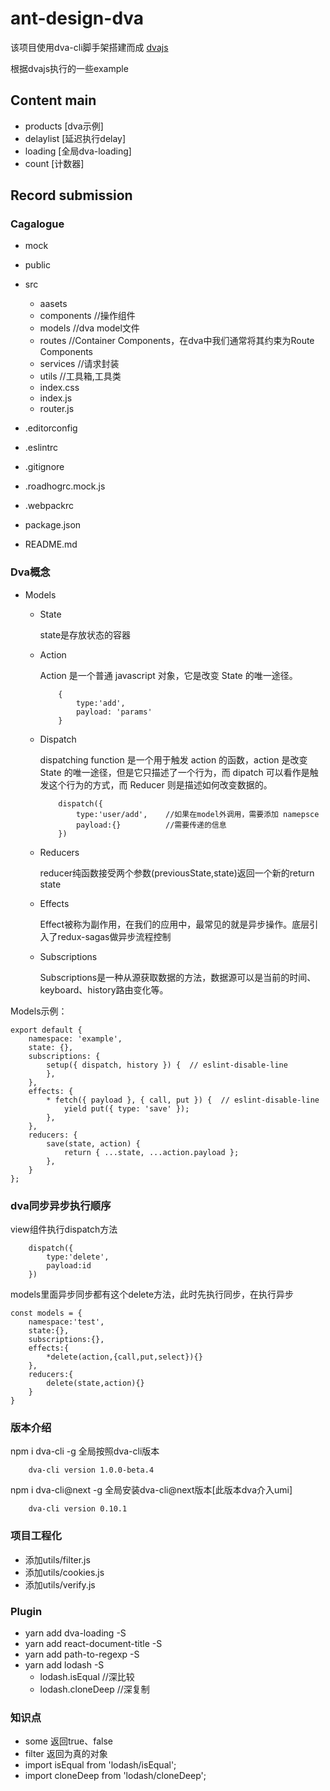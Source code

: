 # ant-design-dva

该项目使用dva-cli脚手架搭建而成 [dvajs](https://dvajs.com/guide/getting-started.html#%E5%AE%89%E8%A3%85-dva-cli)

根据dvajs执行的一些example

## Content main

- products  [dva示例]
- delaylist [延迟执行delay]
- loading   [全局dva-loading]
- count     [计数器]

## Record submission

### Cagalogue

- mock
- public
- src
    - aasets
    - components    //操作组件
    - models        //dva model文件
    - routes        //Container Components，在dva中我们通常将其约束为Route Components
    - services      //请求封装
    - utils         //工具箱,工具类
    - index.css
    - index.js
    - router.js
  
- .editorconfig
- .eslintrc
- .gitignore
- .roadhogrc.mock.js
- .webpackrc
- package.json
- README.md

### Dva概念

- Models
    - State
    
        state是存放状态的容器
    - Action
    
        Action 是一个普通 javascript 对象，它是改变 State 的唯一途径。
        ```
            {
                type:'add',
                payload: 'params'
            }

        ```
    - Dispatch
    
        dispatching function 是一个用于触发 action 的函数，action 是改变 State 的唯一途径，但是它只描述了一个行为，而 dipatch 可以看作是触发这个行为的方式，而 Reducer 则是描述如何改变数据的。
        ```
            dispatch({
                type:'user/add',    //如果在model外调用，需要添加 namepsce
                payload:{}          //需要传递的信息
            })
        ```
    - Reducers
    
        reducer纯函数接受两个参数(previousState,state)返回一个新的return state
    - Effects
        
        Effect被称为副作用，在我们的应用中，最常见的就是异步操作。底层引入了redux-sagas做异步流程控制
    - Subscriptions
    
        Subscriptions是一种从源获取数据的方法，数据源可以是当前的时间、keyboard、history路由变化等。

Models示例：
```
export default {
    namespace: 'example',    
    state: {},    
    subscriptions: {
        setup({ dispatch, history }) {  // eslint-disable-line
        },
    },
    effects: {
        * fetch({ payload }, { call, put }) {  // eslint-disable-line
            yield put({ type: 'save' });
        },
    },   
    reducers: {
        save(state, action) {
            return { ...state, ...action.payload };
        },
    }
};

```

### dva同步异步执行顺序

view组件执行dispatch方法
```angular2html
    dispatch({
        type:'delete',
        payload:id
    })
```
models里面异步同步都有这个delete方法，此时先执行同步，在执行异步

```angular2html
const models = {
    namespace:'test',
    state:{},
    subscriptions:{},
    effects:{
        *delete(action,{call,put,select}){}
    },
    reducers:{
        delete(state,action){}
    }
}
```

### 版本介绍
npm i dva-cli -g 全局按照dva-cli版本
```$xslt
    dva-cli version 1.0.0-beta.4
```

npm i dva-cli@next -g 全局安装dva-cli@next版本[此版本dva介入umi]
```$xslt
    dva-cli version 0.10.1
```

### 项目工程化

- 添加utils/filter.js
- 添加utils/cookies.js
- 添加utils/verify.js

### Plugin

- yarn add dva-loading -S
- yarn add react-document-title -S
- yarn add path-to-regexp -S
- yarn add lodash -S
    - lodash.isEqual //深比较
    - lodash.cloneDeep  //深复制


### 知识点

- some  返回true、false
- filter  返回为真的对象
- import isEqual from 'lodash/isEqual';
- import cloneDeep from 'lodash/cloneDeep';
